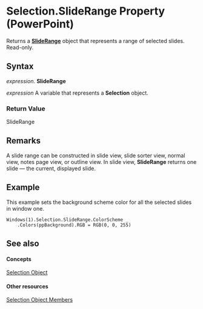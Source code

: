 
# Selection.SlideRange Property (PowerPoint)

Returns a  **[SlideRange](440ab59d-744a-209f-bf28-d0acd3a21e1a.md)** object that represents a range of selected slides. Read-only.


## Syntax

 _expression_. **SlideRange**

 _expression_ A variable that represents a **Selection** object.


### Return Value

SlideRange


## Remarks

A slide range can be constructed in slide view, slide sorter view, normal view, notes page view, or outline view. In slide view,  **SlideRange** returns one slide — the current, displayed slide.


## Example

This example sets the background scheme color for all the selected slides in window one.


```
Windows(1).Selection.SlideRange.ColorScheme _
    .Colors(ppBackground).RGB = RGB(0, 0, 255)
```


## See also


#### Concepts


[Selection Object](a7def3bd-9dff-da53-152d-4fd686642413.md)
#### Other resources


[Selection Object Members](cfc57277-8872-4d39-0cc7-3d52d514406c.md)
